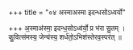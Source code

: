 +++
title = "०४ अस्माअस्मा इदन्धसोऽध्वर्यो"

+++
अ॒स्माअ॑स्मा॒ इदन्ध॒सोऽध्व॑र्यो॒ प्र भ॑रा सु॒तम् ।  
कु॒वित्स॑मस्य॒ जेन्य॑स्य॒ शर्ध॑तो॒ऽभिश॑स्तेरव॒स्पर॑त् ॥
